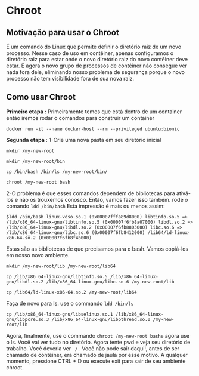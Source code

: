 # Chroot

## Motivação para usar o Chroot
 
É um comando do Linux que permite definir o diretório raiz de um novo processo. Nesse caso de uso em contêiner, apenas configuramos o diretório raiz para estar onde o novo diretório raiz do novo contêiner deve estar. E agora o novo grupo de processos de contêiner não consegue ver nada fora dele, eliminando nosso problema de segurança porque o novo processo não tem visibilidade fora de sua nova raiz.

## Como usar Chroot

**Primeiro etapa :** 
Primeiramente temos que está dentro de um container então iremos rodar o comandos para construir um container

`docker run -it --name docker-host --rm --privileged ubuntu:bionic`

**Segunda etapa :**
1-Crie uma nova pasta em seu diretório inicial 

 `mkdir /my-new-root`

 `mkdir /my-new-root/bin`

 `cp /bin/bash /bin/ls /my-new-root/bin/`

  `chroot /my-new-root bash`

2-O problema é que esses comandos dependem de bibliotecas para ativá-los e não os trouxemos conosco. Então, vamos fazer isso também. rode o comando  `ldd /bin/bash` Esta impressão é mais ou menos assim:

``
$ldd /bin/bash
  linux-vdso.so.1 (0x00007fffa89d8000)
  libtinfo.so.5 => /lib/x86_64-linux-gnu/libtinfo.so.5 (0x00007f6fb8a07000)
  libdl.so.2 => /lib/x86_64-linux-gnu/libdl.so.2 (0x00007f6fb8803000)
  libc.so.6 => /lib/x86_64-linux-gnu/libc.so.6 (0x00007f6fb8412000)
  /lib64/ld-linux-x86-64.so.2 (0x00007f6fb8f4b000)
``

Estas são as bibliotecas de que precisamos para o bash. Vamos copiá-los em nosso novo ambiente.

`mkdir /my-new-root/lib /my-new-root/lib64`

`cp /lib/x86_64-linux-gnu/libtinfo.so.5 /lib/x86_64-linux-gnu/libdl.so.2 /lib/x86_64-linux-gnu/libc.so.6 /my-new-root/lib`

`cp /lib64/ld-linux-x86-64.so.2 /my-new-root/lib64`

Faça de novo para ls. use o commando `ldd /bin/ls`

`cp /lib/x86_64-linux-gnu/libselinux.so.1 /lib/x86_64-linux-gnu/libpcre.so.3 /lib/x86_64-linux-gnu/libpthread.so.0 /my-new-root/lib`

Agora, finalmente, use o commando `chroot /my-new-root bashe` agora use o ls. Você vai ver tudo no diretório. Agora tente pwd e veja seu diretório de trabalho. Você deveria ver ` /.` Você não pode sair daqui!, antes de ser chamado de contêiner, era chamado de jaula por esse motivo. A qualquer momento, pressione CTRL + D ou execute exit para sair de seu ambiente chroot.
  